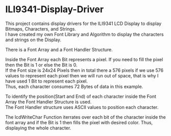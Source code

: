 # ILI9341-Display-Driver
 
This project contains display drivers for the ILI9341 LCD Display to display Bitmaps, Characters, and Strings.<br>
I have created my own Font Library and Algorithm to display the characters and strings on the Display.<br>

There is a Font Array and a Font Handler Structure.

Inside the Font Array each Bit represents a pixel. If you need to fill the pixel then the Bit is 1 or else the Bit is 0.<br>
If the Font size is 24x24 Pixels then in total there a 576 pixels if we use 576 values to represent each pixel then we will run out of space, that is why I have used 1 Bit to represent each pixel.<br>
Thus, each character consumes 72 Bytes of data in this example.

To identify the position(Start and End) of each character inside the Font Array the Font Handler Structure is used.<br>
The Font Handler structure uses ASCII values to position each character.

The lcdWriteChar Function iterrates over each bit of the character inside the font array and if the Bit is 1 then fills the pixel with desired color. Thus, displaying the whole character.
